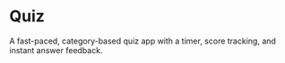 # Quiz
A fast-paced, category-based quiz app with a timer, score tracking, and instant answer feedback.
